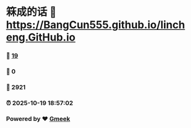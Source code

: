 # 箖成的话 :link: https://BangCun555.github.io/lincheng.GitHub.io 
### :page_facing_up: [19](https://BangCun555.github.io/lincheng.GitHub.io/tag.html) 
### :speech_balloon: 0 
### :hibiscus: 2921 
### :alarm_clock: 2025-10-19 18:57:02 
### Powered by :heart: [Gmeek](https://github.com/Meekdai/Gmeek)
